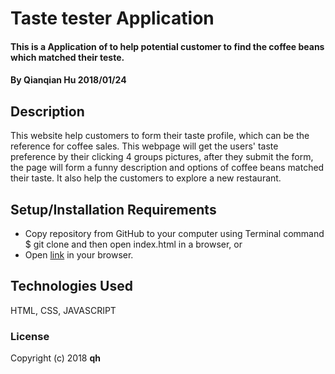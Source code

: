 # Taste tester Application

#### This is a Application of to help potential customer to find the coffee beans which matched their teste.

#### By Qianqian Hu 2018/01/24

## Description

This website help customers to form their taste profile, which can be the reference for coffee sales. This webpage will get the users' taste preference by their clicking 4 groups pictures, after they submit the form, the page will form a funny description and options of coffee beans matched their taste. It also help the customers to explore a new restaurant.

## Setup/Installation Requirements

* Copy repository from GitHub to your computer using Terminal command $ git clone and then open index.html in a browser, or
* Open [link](https://QIANQIANHU.github.io/coffee-beans-advice/) in your browser.

## Technologies Used

HTML, CSS, JAVASCRIPT

### License

Copyright (c) 2018 **qh**
